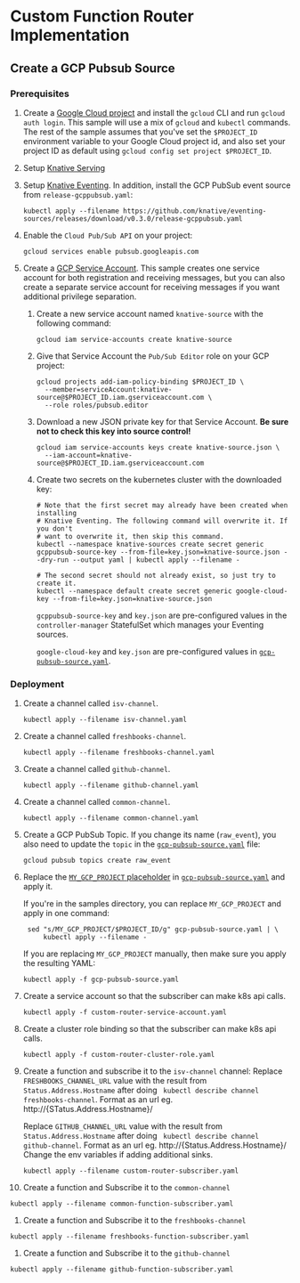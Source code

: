 # Custom Function Router Implementation

## Create a GCP Pubsub Source

### Prerequisites

1. Create a
   [Google Cloud project](https://cloud.google.com/resource-manager/docs/creating-managing-projects)
   and install the `gcloud` CLI and run `gcloud auth login`. This sample will
   use a mix of `gcloud` and `kubectl` commands. The rest of the sample assumes
   that you've set the `$PROJECT_ID` environment variable to your Google Cloud
   project id, and also set your project ID as default using
   `gcloud config set project $PROJECT_ID`.

1. Setup [Knative Serving](https://github.com/knative/docs/blob/master/install)

1. Setup
   [Knative Eventing](https://github.com/knative/docs/tree/master/eventing). In
   addition, install the GCP PubSub event source from `release-gcppubsub.yaml`:

   ```shell
   kubectl apply --filename https://github.com/knative/eventing-sources/releases/download/v0.3.0/release-gcppubsub.yaml
   ```

1. Enable the `Cloud Pub/Sub API` on your project:

   ```shell
   gcloud services enable pubsub.googleapis.com
   ```

1. Create a
   [GCP Service Account](https://console.cloud.google.com/iam-admin/serviceaccounts/project).
   This sample creates one service account for both registration and receiving
   messages, but you can also create a separate service account for receiving
   messages if you want additional privilege separation.

   1. Create a new service account named `knative-source` with the following
      command:
      ```shell
      gcloud iam service-accounts create knative-source
      ```
   1. Give that Service Account the `Pub/Sub Editor` role on your GCP project:
      ```shell
      gcloud projects add-iam-policy-binding $PROJECT_ID \
        --member=serviceAccount:knative-source@$PROJECT_ID.iam.gserviceaccount.com \
        --role roles/pubsub.editor
      ```
   1. Download a new JSON private key for that Service Account. **Be sure not to
      check this key into source control!**
      ```shell
      gcloud iam service-accounts keys create knative-source.json \
        --iam-account=knative-source@$PROJECT_ID.iam.gserviceaccount.com
      ```
   1. Create two secrets on the kubernetes cluster with the downloaded key:

      ```shell
      # Note that the first secret may already have been created when installing
      # Knative Eventing. The following command will overwrite it. If you don't
      # want to overwrite it, then skip this command.
      kubectl --namespace knative-sources create secret generic gcppubsub-source-key --from-file=key.json=knative-source.json --dry-run --output yaml | kubectl apply --filename -

      # The second secret should not already exist, so just try to create it.
      kubectl --namespace default create secret generic google-cloud-key --from-file=key.json=knative-source.json
      ```

      `gcppubsub-source-key` and `key.json` are pre-configured values in the
      `controller-manager` StatefulSet which manages your Eventing sources.

      `google-cloud-key` and `key.json` are pre-configured values in
      [`gcp-pubsub-source.yaml`](./gcp-pubsub-source.yaml).
      
      
### Deployment
1. Create a channel called `isv-channel`.

	 ```shell
   kubectl apply --filename isv-channel.yaml
   ```
   
1. Create a channel called `freshbooks-channel`.

	 ```shell
   kubectl apply --filename freshbooks-channel.yaml
   ```
   
1. Create a channel called `github-channel`.

	 ```shell
   kubectl apply --filename github-channel.yaml
   ```

1. Create a channel called `common-channel`.

	 ```shell
   kubectl apply --filename common-channel.yaml
   ```   

1. Create a GCP PubSub Topic. If you change its name (`raw_event`), you also need
   to update the `topic` in the
   [`gcp-pubsub-source.yaml`](./gcp-pubsub-source.yaml) file:

   ```shell
   gcloud pubsub topics create raw_event
   ```

1. Replace the
   [`MY_GCP_PROJECT` placeholder](https://cloud.google.com/resource-manager/docs/creating-managing-projects)
   in [`gcp-pubsub-source.yaml`](./gcp-pubsub-source.yaml) and apply it.

   If you're in the samples directory, you can replace `MY_GCP_PROJECT` and
   apply in one command:

   ```shell
    sed "s/MY_GCP_PROJECT/$PROJECT_ID/g" gcp-pubsub-source.yaml | \
        kubectl apply --filename -
   ```

   If you are replacing `MY_GCP_PROJECT` manually, then make sure you apply the
   resulting YAML:

   ```shell
   kubectl apply -f gcp-pubsub-source.yaml
   ```
 
1. Create a service account so that the subscriber can make k8s api calls.

	```shell
	kubectl apply -f custom-router-service-account.yaml
	``` 
	
1. Create a cluster role binding so that the subscriber can make k8s api calls.

	```shell
	kubectl apply -f custom-router-cluster-role.yaml
	``` 
   
1. Create a function and subscribe it to the `isv-channel` channel:
   Replace `FRESHBOOKS_CHANNEL_URL` value with the result from `Status.Address.Hostname` after doing ` kubectl describe channel freshbooks-channel`. Format as an url 
   eg. http://{STatus.Address.Hostname}/
   
   Replace `GITHUB_CHANNEL_URL` value with the result from `Status.Address.Hostname` after doing ` kubectl describe channel github-channel`. Format as an url 
      eg. http://{Status.Address.Hostname}/
   Change the env variables if adding additional sinks.
   

	```shell 
	kubectl apply --filename custom-router-subscriber.yaml   
	```
	
	
1. Create a function and Subscribe it to the `common-channel`

```shell 
kubectl apply --filename common-function-subscriber.yaml
```

1. Create a function and Subscribe it to the `freshbooks-channel`

```shell 
kubectl apply --filename freshbooks-function-subscriber.yaml
```

1. Create a function and Subscribe it to the `github-channel`

```shell 
kubectl apply --filename github-function-subscriber.yaml
```
